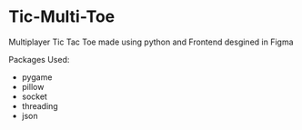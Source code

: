# Tic-Multi-Toe

Multiplayer Tic Tac Toe made using python and Frontend desgined in Figma

Packages Used:
  - pygame
  - pillow
  - socket
  - threading
  - json
